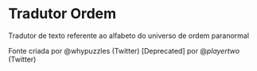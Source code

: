 # Tradutor Ordem
Tradutor de texto referente ao alfabeto do universo de ordem paranormal

Fonte criada
por @whypuzzles (Twitter) [Deprecated]
por @_playertwo_ (Twitter)
